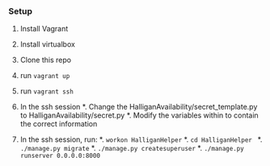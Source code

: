 ### Setup

1. Install Vagrant
2. Install virtualbox
3. Clone this repo
4. run ```vagrant up```
5. run ```vagrant ssh```
6. In the ssh session
  *. Change the HalliganAvailability/secret_template.py to HalliganAvailability/secret.py
  *. Modify the variables within to contain the correct information

6. In the ssh session, run:
  *. ```workon HalliganHelper```
  *. ```cd HalliganHelper ```
  *. ```./manage.py migrate```
  *. ```./manage.py createsuperuser```
  *. ```./manage.py runserver 0.0.0.0:8000```

